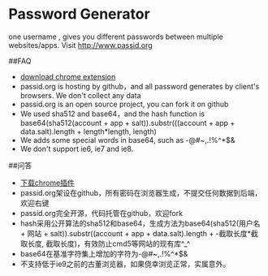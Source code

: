 Password Generator
====
one username , gives you different passwords between multiple websites/apps. Visit <http://www.passid.org>

##FAQ
- [download chrome extension](https://chrome.google.com/webstore/detail/password-generator/ipbgallljgdaagijkillefhnfcmjgodm)
- passid.org is hosting by github，and all password generates by client's browsers. We don't collect any data
- passid.org is an open source project, you can fork it on github
- We used sha512 and base64，and the hash function is base64(sha512(account + app + salt)).substr(((account + app + data.salt).length + length*length, length)
- We adds some special words in base64, such as -@#~,.[]()!%^*$&
- We don't support ie6, ie7 and ie8.

##问答
- [下载chrome插件](https://chrome.google.com/webstore/detail/password-generator/ipbgallljgdaagijkillefhnfcmjgodm)
- passid.org架设在github，所有密码在浏览器生成，不提交任何数据到后端，欢迎右键
- passid.org完全开源，代码托管在github，欢迎fork
- hash采用公开算法的sha512和base64，生成方法为base64(sha512(用户名 + 网站 + salt)).substr((account + app + data.salt).length + -截取长度*截取长度, 截取长度)，有效防止cmd5等网站的现有库^_^
- base64在基准字符集上增加的字符为-@#~,.[]()!%^*$&
- 不支持低于ie9之前的古董浏览器，如果侥幸浏览正常，实属意外。